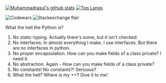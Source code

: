 [![Muhammadrasul's github stats](https://github-readme-stats.vercel.app/api?username=Muhammadrasul446&count_private=true&show_icon=true&theme=radical)](https://github.com/anuraghazra/github-readme-stats)
[![Top Langs](https://github-readme-stats.vercel.app/api/top-langs/?username=Muhammadrasul446&count_private=true&show_icon=true&theme=radical)](https://github.com/anuraghazra/github-readme-stats)

![Codewars](https://www.codewars.com/users/Muhammadrasul446/badges/large) ![Stackexchange flair](https://stackexchange.com/users/flair/18516344.png)


What the hell the Python is?

1. No static-typing. Actually there's some, but it isn't checked.
2. No interfaces. In almost everything I make, I use interfaces. But there are no interfaces in python.
3. No proper encapsulation. How can you make fields of a class private? I need it.
4. No abstraction. Again - How can you make fields of a class private?
5. No constants! No constants?! Seriuous?
6. What the hell? Where is my ++? Give it to me!
